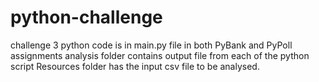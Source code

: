 # python-challenge
challenge 3
python code is in main.py file in both PyBank and PyPoll assignments
analysis folder contains output file from each of the python script
Resources folder has the input csv file to be analysed.
